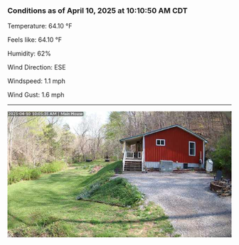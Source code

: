 ### Conditions as of April 10, 2025 at 10:10:50 AM CDT 

Temperature: 64.10 &deg;F

Feels like: 64.10 &deg;F

Humidity: 62%

Wind Direction: ESE

Windspeed: 1.1 mph

Wind Gust: 1.6 mph

---

<img src="./images/latest.jpeg"/>


